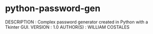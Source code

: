 # python-password-gen
DESCRIPTION : Complex password generator created in Python with a Tkinter GUI.
VERSION : 1.0
AUTHOR(S) : WILLIAM COSTALES
